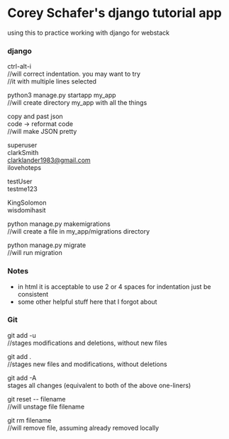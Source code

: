 # Corey Schafer's django tutorial app

using this to practice working with django for webstack

### django
ctrl-alt-i  
//will correct indentation.  you may want to try  
//it with multiple lines selected  

python3 manage.py startapp my_app  
//will create directory my_app with all the things  

copy and past json  
code -> reformat code  
//will make JSON pretty


superuser  
clarkSmith  
clarklander1983@gmail.com  
ilovehoteps  

testUser  
testme123 

KingSolomon  
wisdomihasit  

python manage.py makemigrations  
//will create a file in my_app/migrations directory  

python manage.py migrate  
//will run migration  
  

### Notes
- in html it is acceptable to use 2 or 4 spaces for indentation just be consistent  
- some other helpful stuff here that I forgot about

### Git
git add -u  
//stages modifications and deletions, without new files  

git add .  
//stages new files and modifications, without deletions  

git add -A  
stages all changes (equivalent to both of the above one-liners)  

git reset -- filename  
//will unstage file filename  

git rm filename  
//will remove file, assuming already removed locally  


